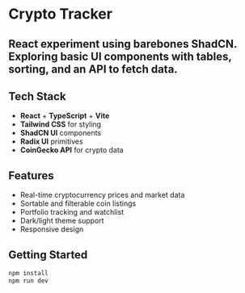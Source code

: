 
# Crypto Tracker

## React experiment using barebones ShadCN. Exploring basic UI components with tables, sorting, and an API to fetch data. 

## Tech Stack

- **React** + **TypeScript** + **Vite**
- **Tailwind CSS** for styling
- **ShadCN UI** components
- **Radix UI** primitives
- **CoinGecko API** for crypto data

## Features

- Real-time cryptocurrency prices and market data
- Sortable and filterable coin listings
- Portfolio tracking and watchlist
- Dark/light theme support
- Responsive design

## Getting Started

```bash
npm install
npm run dev
```